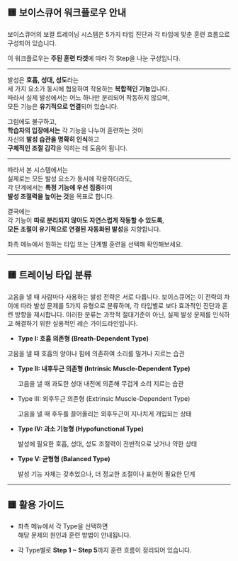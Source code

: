 ## 🟨 보이스큐어 워크플로우 안내

보이스큐어의 보컬 트레이닝 시스템은
5가지 타입 진단과 각 타입에 맞춘 훈련 흐름으로 구성되어 있습니다.

이 워크플로우는 **주된 훈련 타겟**에 따라
각 Step을 나눈 구성입니다.

_____________________________________________________________________

발성은 **호흡, 성대, 성도**라는  
세 가지 요소가 동시에 협응하여 작용하는 **복합적인 기능**입니다.  
따라서 실제 발성에서는 어느 하나만 분리되어 작동하지 않으며,  
모든 기능은 **유기적으로 연결**되어 있습니다.

그럼에도 불구하고,  
**학습자의 입장에서는** 각 기능을 나누어 훈련하는 것이  
자신의 **발성 습관을 명확히 인식**하고  
**구체적인 조절 감각**을 익히는 데 도움이 됩니다.

---

따라서 본 시스템에서는  
실제로는 모든 발성 요소가 동시에 작용하더라도,  
각 단계에서는 **특정 기능에 우선 집중**하여  
**발성 조절력을 높이는 것**을 목표로 합니다.

결국에는  
각 기능이 **따로 분리되지 않아도 자연스럽게 작동할 수 있도록**,  
**모든 조절이 유기적으로 연결된 자동화된 발성**을 지향합니다.


좌측 메뉴에서 원하는 타입 또는 단계별 훈련을 선택해 확인해보세요.

_____________________________________________________________________

## 🟨 트레이닝 타입 분류

고음을 낼 때 사람마다 사용하는 발성 전략은 서로 다릅니다.
보이스큐어는 이 전략의 차이에 따라 발성 문제를 5가지 유형으로 분류하며,
각 타입별로 보다 효과적인 진단과 훈련 방향을 제시합니다.
이러한 분류는 과학적 절대기준이 아닌,
실제 발성 문제를 인식하고 해결하기 위한 실용적인 레슨 가이드라인입니다.


- **Type I: 호흡 의존형 (Breath-Dependent Type)**

고음을 낼 때 호흡의 양이나 힘에 의존하여 소리를 밀거나 지르는 습관

- **Type II: 내후두근 의존형 (Intrinsic Muscle-Dependent Type)**


  고음을 낼 때 과도한 성대 내전에 의존해 무겁게 소리 지르는 습관

- Type III: 외후두근 의존형 (Extrinsic Muscle-Dependent Type)
 
  고음을 낼 때 후두를 끌어올리는 외후두근이 지나치게 개입되는 상태

- **Type IV: 과소 기능형 (Hypofunctional Type)**
  
  발성에 필요한 호흡, 성대, 성도 조절력이 전반적으로 낮거나 약한 상태

- **Type V: 균형형 (Balanced Type)**
    
  발성 기능 자체는 갖추었으나, 더 정교한 조절이나 표현이 필요한 단계

_____________________________________________________________________

## 🟨 활용 가이드

- 좌측 메뉴에서 각 Type을 선택하면  
  해당 문제의 원인과 훈련 방법이 안내됩니다.

- 각 Type별로 **Step 1 ~ Step 5**까지 훈련 흐름이 정리되어 있습니다.
